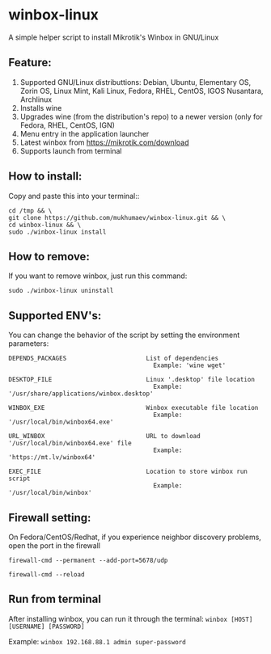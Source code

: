 # winbox-linux
A simple helper script to install Mikrotik's Winbox in GNU/Linux

## Feature:
1. Supported GNU/Linux distributtions: Debian, Ubuntu, Elementary OS, Zorin OS, Linux Mint, Kali Linux, Fedora, RHEL, CentOS, IGOS Nusantara, Archlinux
2. Installs wine
3. Upgrades wine (from the distribution's repo) to a newer version (only for Fedora, RHEL, CentOS, IGN)
4. Menu entry in the application launcher
5. Latest winbox from https://mikrotik.com/download
6. Supports launch from terminal

## How to install:
Copy and paste this into your terminal::

```
cd /tmp && \
git clone https://github.com/mukhumaev/winbox-linux.git && \
cd winbox-linux && \
sudo ./winbox-linux install 
```

## How to remove:
If you want to remove winbox, just run this command:

`sudo ./winbox-linux uninstall`

## Supported ENV's:
You can change the behavior of the script by setting the environment parameters:
```
DEPENDS_PACKAGES                      List of dependencies
                                        Example: 'wine wget'

DESKTOP_FILE                          Linux '.desktop' file location
                                        Example: '/usr/share/applications/winbox.desktop'

WINBOX_EXE                            Winbox executable file location
                                        Example: '/usr/local/bin/winbox64.exe'

URL_WINBOX                            URL to download '/usr/local/bin/winbox64.exe' file
                                        Example: 'https://mt.lv/winbox64'

EXEC_FILE                             Location to store winbox run script
                                        Example: '/usr/local/bin/winbox'
```

## Firewall setting:
On Fedora/CentOS/Redhat, if you experience neighbor discovery problems, open the port in the firewall

`firewall-cmd --permanent --add-port=5678/udp`

`firewall-cmd --reload`

## Run from terminal
After installing winbox, you can run it through the terminal:
`winbox [HOST] [USERNAME] [PASSWORD]`

Example:
`winbox 192.168.88.1 admin super-password`

